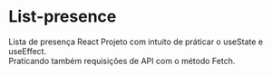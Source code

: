 # List-presence
Lista de presença React
Projeto com intuito de práticar o useState e useEffect.</br>
Praticando também requisições de API com o método Fetch.
